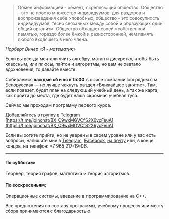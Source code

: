 ---
---
>Обмен информацией - цемент, скрепляющий общество. Общество - это не просто множество индивидуумов, для раздоров и воспроизведения себе >подобных, общество - это совокупность индивидуумов, тесно связанных между собой и образующих один общий организм. Общество обладает своей >собственной памятью, гораздо более ёмкой и разносторонней, чем память любого входящего в него члена.

_Норберт Винер «Я - математик»_

Если вы всегда мечтали учить алгебру, матан и дискретку, чтобы быть классным, или плюсы, пайтон и алгоритмы, но вам не хватало вдохновения, то давайте вместе.

Собираемся **каждые сб и вс в 15:00** в офисе компании looi рядом с м. Белорусская — но лучше чекнуть раздел «Ближайшее занятие». Там, если повезёт, будет план на следующий учебный день, а так же карта, как пройти до места, где будет наша скромная учебная туса.

Сейчас мы проходим программу первого курса.

Добавляйтесь в группу в Telegram
[https://t.me/joinchat/BX_C9wxMGVCfS2X6ycFeuA](https://t.me/joinchat/BX_C9wxMGVCfS2X6ycFeuA)

Если вы хотите прийти, но не уверены в своем уровне или у вас есть вопросы, напишите мне в [Telegram](https://t.me/llnkor), [Facebook](http://facebook.com/izomeraza), [на почту](mailto:myznikovam@gmail.com) или, в конце концов, на телефон: +7 965 217-19-06.

_____
#### По субботам:

Теорвер, теория графов, матлогика и теория алгоритмов.

#### По воскресеньям:

Операционные системы, введение в программирование на С++.

Все предложения по составу программы, учебному процессу или месту сбора принимаются с благодарностью.
